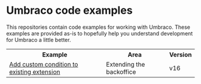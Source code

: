# Umbraco code examples
This repositories contain code examples for working with Umbraco. These examples are provided as-is to hopefully help you understand development for Umbraco a little better.

<table>
<tr>
    <th>Example</th>
    <th>Area</th>
    <th>Version</th>
</tr>
<tr>
    <td>
        <a href="ConditionsToExistingExtensions/README.md">Add custom condition to existing extension</a></td>
    <td>
        Extending the backoffice
    </td>
    <td>v16</td>
</tr>
</table>

